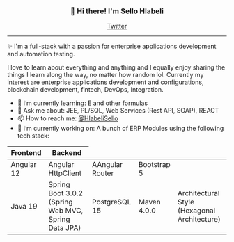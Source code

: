 <h3 align="center">👋 Hi there! I'm Sello Hlabeli</h3>
<p align="center">
  <a href="https://twitter.com/HlabeliSello">Twitter</a>
</p>

---
✨ I'm a full-stack with a passion for enterprise applications development and automation testing. 

I love to learn about everything and anything and I equally enjoy sharing the things I learn along the way, no matter how random lol. Currently my interest are enterprise applications development and configurations, blockchain development, fintech, DevOps, Integration.

- 🌱 I’m currently learning: E and other formulas
- 💬 Ask me about: JEE, PL/SQL, Web Services (Rest API, SOAP), REACT
- 📫 How to reach me: [@HlabeliSello](https://twitter.com/HlabeliSello)
- 🔭 I’m currently working on: A bunch of ERP Modules using the following tech stack:
<table class="table">
  <thead>
    <tr>
      <th scope="col">Frontend</th>
      <th scope="col">Backend</th>
    </tr>
  </thead>
  <tbody>
    <tr>
      <td>Angular 12</td>
      <td>Angular HttpClient</td>
      <td>AAngular Router</td>
      <td>Bootstrap 5</td>
    </tr>
     <tr>
      <td>Java 19</td>
      <td>Spring Boot 3.0.2 (Spring Web MVC, Spring Data JPA)</td>
      <td>PostgreSQL 15</td>
      <td>Maven 4.0.0</td>
      <td>Architectural Style (Hexagonal Architecture)</td>
    </tr>
  </tbody>
</table>
